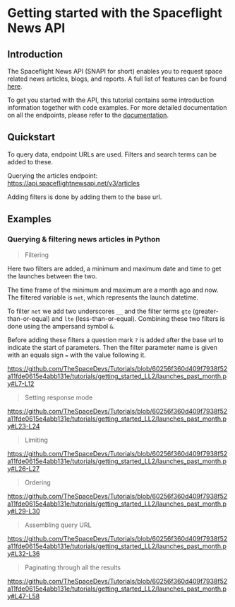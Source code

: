 # Getting started with the Spaceflight News API

## Introduction
The Spaceflight News API (SNAPI for short) enables you to request space related news articles, blogs, and reports.
A full list of features can be found [here](https://thespacedevs.com/snapi).

To get you started with the API, this tutorial contains some introduction information together with code examples.
For more detailed documentation on all the endpoints, please refer to the [documentation](https://api.spaceflightnewsapi.net/documentation).

## Quickstart

To query data, endpoint URLs are used.
Filters and search terms can be added to these.

Querying the articles endpoint: https://api.spaceflightnewsapi.net/v3/articles

Adding filters is done by adding them to the base url.


## Examples

### Querying & filtering news articles in Python

> Filtering

Here two filters are added, a minimum and maximum date and time to get the launches between the two.

The time frame of the minimum and maximum are a month ago and now.
The filtered variable is `net`, which represents the launch datetime.

To filter `net` we add two underscores `__` and the filter terms `gte` (greater-than-or-equal) and `lte` (less-than-or-equal).
Combining these two filters is done using the ampersand symbol `&`.

Before adding these filters a question mark `?` is added after the base url to indicate the start of parameters.
Then the filter parameter name is given with an equals sign `=` with the value following it.

https://github.com/TheSpaceDevs/Tutorials/blob/60256f360d409f7938f52a11fde0615e4abb131e/tutorials/getting_started_LL2/launches_past_month.py#L7-L12

> Setting response mode

https://github.com/TheSpaceDevs/Tutorials/blob/60256f360d409f7938f52a11fde0615e4abb131e/tutorials/getting_started_LL2/launches_past_month.py#L23-L24

> Limiting

https://github.com/TheSpaceDevs/Tutorials/blob/60256f360d409f7938f52a11fde0615e4abb131e/tutorials/getting_started_LL2/launches_past_month.py#L26-L27

> Ordering

https://github.com/TheSpaceDevs/Tutorials/blob/60256f360d409f7938f52a11fde0615e4abb131e/tutorials/getting_started_LL2/launches_past_month.py#L29-L30

> Assembling query URL

https://github.com/TheSpaceDevs/Tutorials/blob/60256f360d409f7938f52a11fde0615e4abb131e/tutorials/getting_started_LL2/launches_past_month.py#L32-L36

> Paginating through all the results

https://github.com/TheSpaceDevs/Tutorials/blob/60256f360d409f7938f52a11fde0615e4abb131e/tutorials/getting_started_LL2/launches_past_month.py#L47-L58
